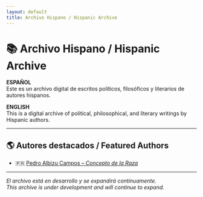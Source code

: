 ```yaml
---
layout: default
title: Archivo Hispano / Hispanic Archive
---
```


# 📚 Archivo Hispano / Hispanic Archive

**ESPAÑOL**  
Este es un archivo digital de escritos políticos, filosóficos y literarios de autores hispanos. 

**ENGLISH**  
This is a digital archive of political, philosophical, and literary writings by Hispanic authors. 

---

## 🌎 Autores destacados / Featured Authors

- 🇵🇷 [Pedro Albizu Campos – *Concepto de la Raza*](./authors/albizu-campos/concepto-de-la-raza)

---

_El archivo está en desarrollo y se expandirá continuamente._  
_This archive is under development and will continue to expand._
